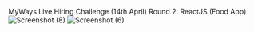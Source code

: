 MyWays Live Hiring Challenge (14th April)
Round 2: ReactJS (Food App)
![Screenshot (8)](https://user-images.githubusercontent.com/104363798/232051081-55562aff-2da3-4eef-9051-54838aa02577.png)
![Screenshot (6)](https://user-images.githubusercontent.com/104363798/232051091-7b8978ce-e6f0-4265-abe7-1cf23b7dfba2.png)
